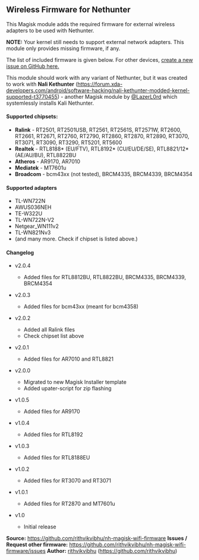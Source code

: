 ## Wireless Firmware for Nethunter

This Magisk module adds the required firmware for external wireless adapters to be used with Nethunter.

**NOTE:** Your kernel still needs to support external network adapters. This module only provides missing firmware, if any.

The list of included firmware is given below. For other devices, [create a new issue on GitHub  here.](https://github.com/rithvikvibhu/nh-magisk-wifi-firmware/issues)

This module should work with any variant of Nethunter, but it was created to work with __Nali Kethunter__ (https://forum.xda-developers.com/android/software-hacking/nali-kethunter-modded-kernel-supported-t3770455) - another Magisk module by [@LazerL0rd](https://forum.xda-developers.com/member.php?u=7836278) which systemlessly installs Kali Nethunter.

#### Supported chipsets:

- **Ralink** - RT2501, RT2501USB, RT2561, RT2561S, RT2571W, RT2600, RT2661, RT2671, RT2760, RT2790, RT2860, RT2870, RT2890, RT3070, RT3071, RT3090, RT3290, RT5201, RT5600
- **Realtek** - RTL8188* (EU/FTV), RTL8192* (CU/EU/DE/SE), RTL8821/12* (AE/AU/BU), RTL8822BU
- **Atheros** - AR9170, AR7010
- **Mediatek** - MT7601u
- **Broadcom** - bcm43xx (not tested), BRCM4335, BRCM4339, BRCM4354


#### Supported adapters

- TL-WN722N
- AWUS036NEH
- TE-W322U
- TL-WN722N-V2
- Netgear_WN111v2
- TL-WN821Nv3
- (and many more. Check if chipset is listed above.)


#### Changelog

* v2.0.4
    - Added files for RTL8812BU, RTL8822BU, BRCM4335, BRCM4339, BRCM4354

* v2.0.3
    - Added files for bcm43xx (meant for bcm4358)

* v2.0.2
    - Added all Ralink files
    - Check chipset list above

* v2.0.1
    - Added files for AR7010 and RTL8821

* v2.0.0
    - Migrated to new Magisk Installer template
    - Added upater-script for zip flashing

* v1.0.5
    - Added files for AR9170

* v1.0.4
    - Added files for RTL8192

* v1.0.3
    - Added files for RTL8188EU

* v1.0.2
    - Added files for RT3070 and RT3071

* v1.0.1
    - Added files for RT2870 and MT7601u

* v1.0
    - Initial release


**Source:** https://github.com/rithvikvibhu/nh-magisk-wifi-firmware
**Issues / Request other firmware:** https://github.com/rithvikvibhu/nh-magisk-wifi-firmware/issues
**Author:** [rithvikvibhu](https://github.com/rithvikvibhu) (https://github.com/rithvikvibhu)
